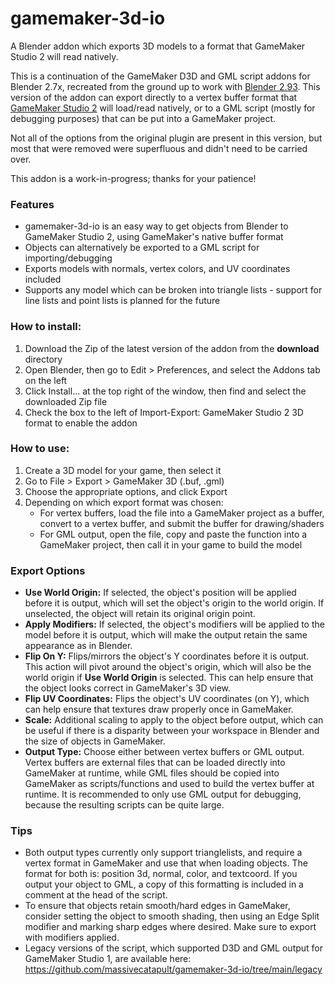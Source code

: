 # gamemaker-3d-io
A Blender addon which exports 3D models to a format that GameMaker Studio 2 will read natively.

This is a continuation of the GameMaker D3D and GML script addons for Blender 2.7x, recreated from the ground up to work with [Blender 2.93](https://blender.org). This version of the addon can export directly to a vertex buffer format that [GameMaker Studio 2](https://www.yoyogames.com/en/gamemaker) will load/read natively, or to a GML script (mostly for debugging purposes) that can be put into a GameMaker project.

Not all of the options from the original plugin are present in this version, but most that were removed were superfluous and didn't need to be carried over.

This addon is a work-in-progress; thanks for your patience!

### Features
- gamemaker-3d-io is an easy way to get objects from Blender to GameMaker Studio 2, using GameMaker's native buffer format
- Objects can alternatively be exported to a GML script for importing/debugging
- Exports models with normals, vertex colors, and UV coordinates included
- Supports any model which can be broken into triangle lists - support for line lists and point lists is planned for the future

### How to install:
1. Download the Zip of the latest version of the addon from the **download** directory
1. Open Blender, then go to Edit > Preferences, and select the Addons tab on the left
1. Click Install... at the top right of the window, then find and select the downloaded Zip file
1. Check the box to the left of Import-Export: GameMaker Studio 2 3D format to enable the addon

### How to use:
1. Create a 3D model for your game, then select it
1. Go to File > Export > GameMaker 3D (.buf, .gml)
1. Choose the appropriate options, and click Export
1. Depending on which export format was chosen:
   - For vertex buffers, load the file into a GameMaker project as a buffer, convert to a vertex buffer, and submit the buffer for drawing/shaders
   - For GML output, open the file, copy and paste the function into a GameMaker project, then call it in your game to build the model

### Export Options
- **Use World Origin:** If selected, the object's position will be applied before it is output, which will set the object's origin to the world origin. If unselected, the object will retain its original origin point.
- **Apply Modifiers:** If selected, the object's modifiers will be applied to the model before it is output, which will make the output retain the same appearance as in Blender.
- **Flip On Y:** Flips/mirrors the object's Y coordinates before it is output. This action will pivot around the object's origin, which will also be the world origin if **Use World Origin** is selected. This can help ensure that the object looks correct in GameMaker's 3D view.
- **Flip UV Coordinates:** Flips the object's UV coordinates (on Y), which can help ensure that textures draw properly once in GameMaker.
- **Scale:** Additional scaling to apply to the object before output, which can be useful if there is a disparity between your workspace in Blender and the size of objects in GameMaker.
- **Output Type:** Choose either between vertex buffers or GML output. Vertex buffers are external files that can be loaded directly into GameMaker at runtime, while GML files should be copied into GameMaker as scripts/functions and used to build the vertex buffer at runtime. It is recommended to only use GML output for debugging, because the resulting scripts can be quite large.

### Tips
- Both output types currently only support trianglelists, and require a vertex format in GameMaker and use that when loading objects. The format for both is: position 3d, normal, color, and textcoord. If you output your object to GML, a copy of this formatting is included in a comment at the head of the script.
- To ensure that objects retain smooth/hard edges in GameMaker, consider setting the object to smooth shading, then using an Edge Split modifier and marking sharp edges where desired. Make sure to export with modifiers applied.
- Legacy versions of the script, which supported D3D and GML output for GameMaker Studio 1, are available here: https://github.com/massivecatapult/gamemaker-3d-io/tree/main/legacy
